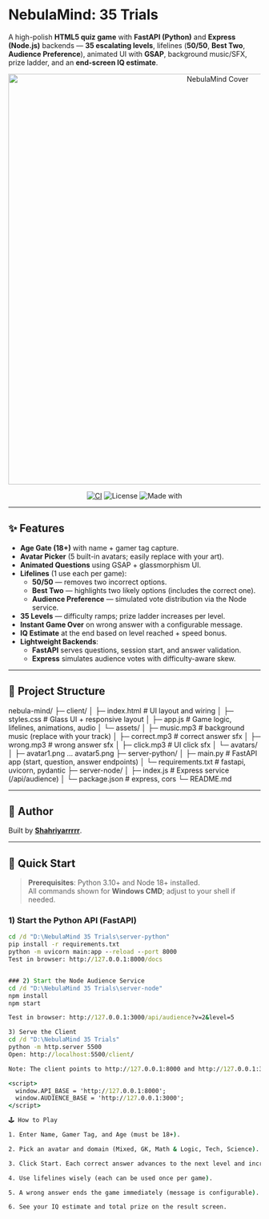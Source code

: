# NebulaMind: 35 Trials

A high-polish **HTML5 quiz game** with **FastAPI (Python)** and **Express (Node.js)** backends — **35 escalating levels**, lifelines (**50/50**, **Best Two**, **Audience Preference**), animated UI with **GSAP**, background music/SFX, prize ladder, and an **end-screen IQ estimate**.

<p align="center">
  <img alt="NebulaMind Cover" src="https://user-images.githubusercontent.com/placeholder/nebula-cover.png" width="820">
</p>

<p align="center">
  <a href="https://github.com/Shahriyarrrrr/NebulaMind-35-Trials/actions"><img alt="CI" src="https://img.shields.io/badge/build-pass-brightgreen"></a>
  <img alt="License" src="https://img.shields.io/badge/license-MIT-blue">
  <img alt="Made with" src="https://img.shields.io/badge/made%20with-HTML5%20%7C%20JS%20%7C%20Python%20%7C%20Node.js-orange">
</p>

---

## ✨ Features

- **Age Gate (18+)** with name + gamer tag capture.
- **Avatar Picker** (5 built-in avatars; easily replace with your art).
- **Animated Questions** using GSAP + glassmorphism UI.
- **Lifelines** (1 use each per game):
  - **50/50** — removes two incorrect options.
  - **Best Two** — highlights two likely options (includes the correct one).
  - **Audience Preference** — simulated vote distribution via the Node service.
- **35 Levels** — difficulty ramps; prize ladder increases per level.
- **Instant Game Over** on wrong answer with a configurable message.
- **IQ Estimate** at the end based on level reached + speed bonus.
- **Lightweight Backends**:
  - **FastAPI** serves questions, session start, and answer validation.
  - **Express** simulates audience votes with difficulty-aware skew.

---

## 🧱 Project Structure

nebula-mind/
├─ client/
│ ├─ index.html # UI layout and wiring
│ ├─ styles.css # Glass UI + responsive layout
│ ├─ app.js # Game logic, lifelines, animations, audio
│ └─ assets/
│ ├─ music.mp3 # background music (replace with your track)
│ ├─ correct.mp3 # correct answer sfx
│ ├─ wrong.mp3 # wrong answer sfx
│ ├─ click.mp3 # UI click sfx
│ └─ avatars/
│ ├─ avatar1.png … avatar5.png
├─ server-python/
│ ├─ main.py # FastAPI app (start, question, answer endpoints)
│ └─ requirements.txt # fastapi, uvicorn, pydantic
├─ server-node/
│ ├─ index.js # Express service (/api/audience)
│ └─ package.json # express, cors
└─ README.md


---

## 👤 Author

Built by [**Shahriyarrrrr**](https://github.com/Shahriyarrrrr).

---

## 🚀 Quick Start

> **Prerequisites**: Python 3.10+ and Node 18+ installed.  
> All commands shown for **Windows CMD**; adjust to your shell if needed.

### 1) Start the Python API (FastAPI)

```bat
cd /d "D:\NebulaMind 35 Trials\server-python"
pip install -r requirements.txt
python -m uvicorn main:app --reload --port 8000
Test in browser: http://127.0.0.1:8000/docs


### 2) Start the Node Audience Service
cd /d "D:\NebulaMind 35 Trials\server-node"
npm install
npm start

Test in browser: http://127.0.0.1:3000/api/audience?v=2&level=5

3) Serve the Client
cd /d "D:\NebulaMind 35 Trials"
python -m http.server 5500
Open: http://localhost:5500/client/

Note: The client points to http://127.0.0.1:8000 and http://127.0.0.1:3000 by default. If you change ports or hosts, update these in client/index.html:

<script>
  window.API_BASE = 'http://127.0.0.1:8000';
  window.AUDIENCE_BASE = 'http://127.0.0.1:3000';
</script>

🕹️ How to Play

1. Enter Name, Gamer Tag, and Age (must be 18+).

2. Pick an avatar and domain (Mixed, GK, Math & Logic, Tech, Science).

3. Click Start. Each correct answer advances to the next level and increases your prize.

4. Use lifelines wisely (each can be used once per game).

5. A wrong answer ends the game immediately (message is configurable).

6. See your IQ estimate and total prize on the result screen.

